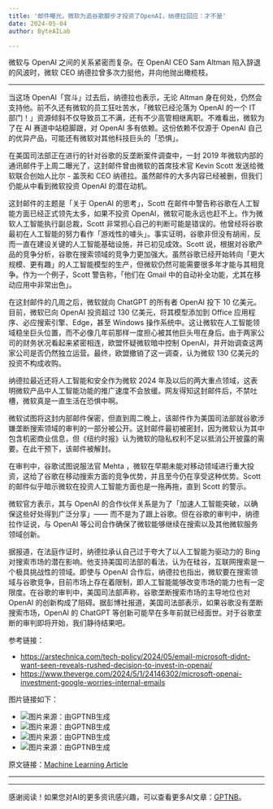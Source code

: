 ```yaml
---
title: '邮件曝光，微软为追谷歌脚步才投资了OpenAI，纳德拉回应：才不是'
date: 2024-05-04
author: ByteAILab

---
```


微软与 OpenAI 之间的关系紧密而复杂。在 OpenAI CEO Sam Altman 陷入辞退的风波时，微软 CEO 纳德拉曾多次力挺他，并向他抛出橄榄枝。

---
当这场 OpenAI「宫斗」过去后，纳德拉也表示，无论 Altman 身在何处，仍然会支持他。前不久还有微软的员工狂吐苦水，「微软已经沦落为 OpenAI 的一个 IT 部门！」资源倾斜不仅导致员工不满，还有不少高管相继离职。不难看出，微软为了在 AI 赛道中站稳脚跟，对 OpenAI 多有依赖。这份依赖不仅源于 OpenAI 自己的优异产品，可能还有微软对其他科技巨头的「恐惧」。

在美国司法部正在进行的针对谷歌的反垄断案件调查中，一封 2019 年微软内部的通讯邮件于上周二曝光了，这封邮件曾由微软的首席技术官 Kevin Scott 发送给微软联合创始人比尔 - 盖茨和 CEO 纳德拉。虽然邮件的大多内容已经被删，但我们仍能从中看到微软投资 OpenAI 的潜在动机。

这封邮件的主题是「关于 OpenAI 的思考」，Scott 在邮件中警告称谷歌在人工智能方面已经正式领先太多，如果不投资 OpenAI，微软可能永远也赶不上。作为微软人工智能执行副总裁，Scott 非常担心自己的判断可能是错误的。他曾经将谷歌最初在人工智能的努力看作「游戏性的噱头」。事实证明，谷歌非但没有胡闹，反而一直在建设关键的人工智能基础设施，并已初见成效。Scott 说，根据对谷歌产品的竞争分析，谷歌在搜索领域的竞争力更加强大。虽然谷歌已经开始转向「更大规模、更有趣」的人工智能模型的生产，但微软仍然可能需要很多年才能与其相竞争。作为一个例子，Scott 警告称，「他们在 Gmail 中的自动补全功能，尤其在移动应用中非常出色」。

在这封邮件的几周之后，微软就向 ChatGPT 的所有者 OpenAI 投下 10 亿美元。目前，微软已向 OpenAI 投资超过 130 亿美元，将其模型添加到 Office 应用程序、必应搜索引擎、Edge，甚至 Windows 操作系统中。这让微软在人工智能领域稳坐巨头位置，而不必像几年前那样一度担心被其他巨头甩在身后。由于两家公司的财务状况看起来紧密相连，欧盟怀疑微软暗中控制 OpenAI，并开始调查这两家公司是否仍然独立运营。最终，欧盟撤销了这一调查，认为微软 130 亿美元的投资不构成收购。

纳德拉最近还将人工智能和安全作为微软 2024 年及以后的两大重点领域，这表明微软产品中人工智能功能的推广速度不会放缓。网友得知这封邮件后，不禁吐槽，微软真是一直生活在恐惧中啊。

微软试图将这封内部邮件保密，但直到周二晚上，该邮件作为美国司法部就谷歌涉嫌垄断搜索领域的审判的一部分被公开。这封邮件最初被密封，因为微软认为其中包含机密商业信息，但《纽约时报》认为微软的隐私权利不足以抵消公开披露的需要。在此干预下，该邮件被解封。

在审判中，谷歌试图说服法官 Mehta ，微软在早期未能对移动领域进行重大投资，这给了谷歌在移动搜索方面的竞争优势，并且至今仍在享受这种优势。Scott 的邮件似乎暗示微软在投资人工智能方面也是一拖再拖，直到 Scott 的警示。

微软官方表示，其与 OpenAI 的合作伙伴关系是为了「加速人工智能突破，以确保这些好处得到广泛分享」—— 而不是为了跟上谷歌。但在谷歌的审判中，纳德拉作证说，与 OpenAI 等公司合作确保了微软能够继续在搜索以及其他微软服务领域创新。

据报道，在法庭作证时，纳德拉承认自己过于夸大了以人工智能为驱动力的 Bing 对搜索市场的潜在影响。他支持美国司法部的看法，认为在硅谷，互联网搜索是一个极具挑战性的领域。即使与 OpenAI 合作后，纳德拉也指出，微软要在搜索领域与谷歌竞争，目前市场上存在着限制，即人工智能能够改变市场的能力也有一定限度。在谷歌的审判中，美国司法部声称，谷歌垄断搜索市场的主导地位也对 OpenAI 的创新构成了阻碍。据彭博社报道，美国司法部表示，如果谷歌没有垄断搜索市场，OpenAI 的 ChatGPT 等创新可能早在多年前就已经面世。对于谷歌垄断的审判即将开始，我们静待结果吧。

参考链接：
- https://arstechnica.com/tech-policy/2024/05/email-microsoft-didnt-want-seen-reveals-rushed-decision-to-invest-in-openai/
- https://www.theverge.com/2024/5/1/24146302/microsoft-openai-investment-google-worries-internal-emails

图片链接如下：
- ![图片来源：由GPTNB生成](http://www.jesonc.com/upload/3B33CB85B496C0CB6FBA4C2BD79320AD/1714700960928/Fkbagwk4zlsNhPDIPJ_eknosPE2y.png)
- ![图片来源：由GPTNB生成](http://www.jesonc.com/FixnAfD_zKjpSQcfwd_Hl5T_dAdO)
- ![图片来源：由GPTNB生成](http://www.jesonc.com/FuZfcVeUS-UFAf14GTeAISiSXWFs)
- ![图片来源：由GPTNB生成](http://www.jesonc.com/FoAwmN7_dF_TkygjEVKe5Lxs_vHA)

原文链接：[Machine Learning Article](https://www.aixinzhijie.com/article/6845644)

---
---
感谢阅读！如果您对AI的更多资讯感兴趣，可以查看更多AI文章：[GPTNB](https://gptnb.com)。